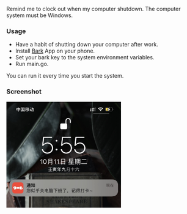 Remind me to clock out when my computer shutdown. The computer system must be Windows.

### Usage

- Have a habit of shutting down your computer after work.
- Install [Bark](https://github.com/Finb/Bark) App on your phone.
- Set your bark key to the system environment variables.
- Run main.go.

You can run it every time you start the system.

### Screenshot

<img src=".github/media/screenshot.jpg" alt="" width="300">
